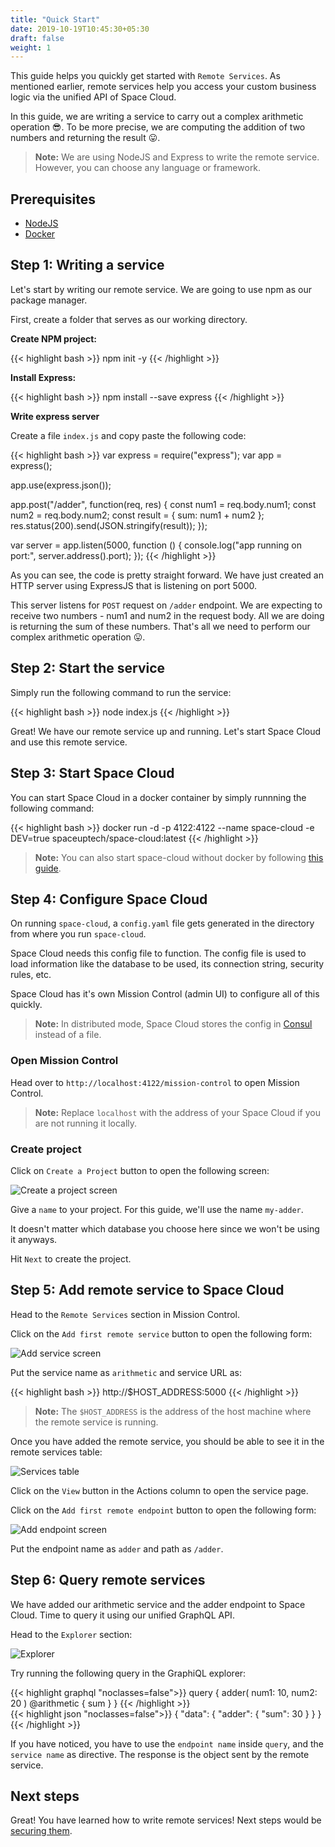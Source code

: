 ```yaml
---
title: "Quick Start"
date: 2019-10-19T10:45:30+05:30
draft: false
weight: 1
---
```


This guide helps you quickly get started with `Remote Services`. As mentioned earlier, remote services help you access your custom business logic via the unified API of Space Cloud.

In this guide, we are writing a service to carry out a complex arithmetic operation 😎. To be more precise, we are computing the addition of two numbers and returning the result 😛.

> **Note:** We are using NodeJS and Express to write the remote service. However, you can choose any language or framework.

## Prerequisites

- [NodeJS](https://nodejs.org/en/download/)
- [Docker](https://docs.docker.com/install/)

## Step 1: Writing a service

Let's start by writing our remote service. We are going to use npm as our package manager.

First, create a folder that serves as our working directory.

**Create NPM project:**

{{< highlight bash >}}
npm init -y
{{< /highlight >}}

**Install Express:**

{{< highlight bash >}}
npm install --save express
{{< /highlight >}}

**Write express server**

Create a file `index.js` and copy paste the following code:

{{< highlight bash >}}
var express = require("express");
var app = express();

app.use(express.json());

app.post("/adder", function(req, res) {
  const num1 = req.body.num1;
  const num2 = req.body.num2;
  const result = { sum: num1 + num2 };
  res.status(200).send(JSON.stringify(result));
});

var server = app.listen(5000, function () {
    console.log("app running on port:", server.address().port);
});
{{< /highlight >}}

As you can see, the code is pretty straight forward. We have just created an HTTP server using ExpressJS that is listening on port 5000.

This server listens for `POST` request on `/adder` endpoint. We are expecting to receive two numbers - num1 and num2 in the request body. All we are doing is returning the sum of these numbers. That's all we need to perform our complex arithmetic operation 😛.

## Step 2: Start the service

Simply run the following command to run the service:

{{< highlight bash >}}
node index.js
{{< /highlight >}}

Great! We have our remote service up and running. Let's start Space Cloud and use this remote service.

## Step 3: Start Space Cloud

You can start Space Cloud in a docker container by simply runnning the following command:

{{< highlight bash >}}
docker run -d -p 4122:4122 --name space-cloud -e DEV=true spaceuptech/space-cloud:latest
{{< /highlight >}}

> **Note:** You can also start space-cloud without docker by following [this guide](/getting-started/deployment/manual).


## Step 4: Configure Space Cloud

On running `space-cloud`, a `config.yaml` file gets generated in the directory from where you run `space-cloud`.

Space Cloud needs this config file to function. The config file is used to load information like the database to be used, its connection string, security rules, etc. 

Space Cloud has it's own Mission Control (admin UI) to configure all of this quickly. 

> **Note:** In distributed mode, Space Cloud stores the config in [Consul](https://www.consul.io/) instead of a file. 

### Open Mission Control

Head over to `http://localhost:4122/mission-control` to open Mission Control.

> **Note:** Replace `localhost` with the address of your Space Cloud if you are not running it locally. 

### Create project

Click on `Create a Project` button to open the following screen:

![Create a project screen](/images/screenshots/create-project.png)

Give a `name` to your project. For this guide, we'll use the name `my-adder`. 

It doesn't matter which database you choose here since we won't be using it anyways.

Hit `Next` to create the project.

## Step 5: Add remote service to Space Cloud

Head to the `Remote Services` section in Mission Control.

Click on the `Add first remote service` button to open the following form:

![Add service screen](/images/screenshots/add-service.png)

Put the service name as `arithmetic` and service URL as:

{{< highlight bash >}}
http://$HOST_ADDRESS:5000
{{< /highlight >}}

> **Note:** The `$HOST_ADDRESS` is the address of the host machine where the remote service is running.

Once you have added the remote service, you should be able to see it in the remote services table:

![Services table](/images/screenshots/services.png)

Click on the `View` button in the Actions column to open the service page.

Click on the `Add first remote endpoint` button to open the following form:

![Add endpoint screen](/images/screenshots/add-endpoint.png)

Put the endpoint name as `adder` and path as `/adder`.

## Step 6: Query remote services

We have added our arithmetic service and the adder endpoint to Space Cloud. Time to query it using our unified GraphQL API.

Head to the `Explorer` section:

![Explorer](/images/screenshots/explorer.png)

Try running the following query in the GraphiQL explorer:

<div class="graphql holder">
<div class="query">
{{< highlight graphql "noclasses=false">}}
query {
  adder(
    num1: 10,
    num2: 20
  ) @arithmetic {
    sum
  }
}
{{< /highlight >}}
</div>
<div class="response">
{{< highlight json "noclasses=false">}}
{
  "data": {
    "adder": {
      "sum": 30
    }
  }
}
{{< /highlight >}}
</div>
</div>

If you have noticed, you have to use the `endpoint name` inside `query`, and the `service name`  as directive. The response is the object sent by the remote service. 


## Next steps
Great! You have learned how to write remote services! Next steps would be [securing them](/auth/authorization).